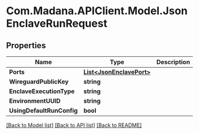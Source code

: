 
# Com.Madana.APIClient.Model.JsonEnclaveRunRequest

## Properties

Name | Type | Description | Notes
------------ | ------------- | ------------- | -------------
**Ports** | [**List&lt;JsonEnclavePort&gt;**](JsonEnclavePort.md) |  | [optional] 
**WireguardPublicKey** | **string** |  | [optional] 
**EnclaveExecutionType** | **string** |  | [optional] 
**EnvironmentUUID** | **string** |  | [optional] 
**UsingDefaultRunConfig** | **bool** |  | [optional] 

[[Back to Model list]](../README.md#documentation-for-models)
[[Back to API list]](../README.md#documentation-for-api-endpoints)
[[Back to README]](../README.md)

